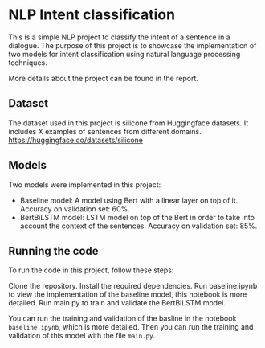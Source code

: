 # NLP Intent classification

This is a simple NLP project to classify the intent of a sentence in a dialogue. The purpose of this project is to showcase the implementation of two models for intent classification using natural language processing techniques.

More details about the project can be found in the report.

## Dataset

The dataset used in this project is silicone from Huggingface datasets. It includes X examples of sentences from different domains. https://huggingface.co/datasets/silicone

## Models

Two models were implemented in this project:

- Baseline model: A model using Bert with a linear layer on top of it. Accuracy on validation set: 60%.
- BertBiLSTM model: LSTM model on top of the Bert in order to take into account the context of the sentences. Accuracy on validation set: 85%.

## Running the code

To run the code in this project, follow these steps:

Clone the repository.
Install the required dependencies.
Run baseline.ipynb to view the implementation of the baseline model, this notebook is more detailed.
Run main.py to train and validate the BertBiLSTM model.

You can run the training and validation of the basline in the notebook `baseline.ipynb`, which is more detailed. Then you can run the training and validation of this model with the file `main.py`.
